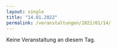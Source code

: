 ```yaml
---
layout: single
title: "14.01.2022"
permalink: /veranstaltungen/2022/01/14/
---
```


Keine Veranstaltung an diesem Tag.
